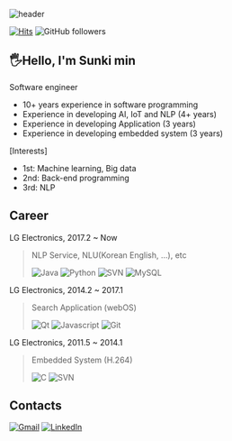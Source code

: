 ![header](https://capsule-render.vercel.app/api?type=waving&color=auto&height=300&section=header&text=THE%20NEXT%20STEP&fontSize=90)

[![Hits](https://hits.seeyoufarm.com/api/count/incr/badge.svg?url=https%3A%2F%2Fgithub.com%2Foksk1111&count_bg=%23A8A8A8&title_bg=%23555555&icon=&icon_color=%23E7E7E7&title=hits&edge_flat=false)](https://hits.seeyoufarm.com)
![GitHub followers](https://img.shields.io/github/followers/oksk1111?color=E7E7E7)

## 🖐Hello, I'm Sunki min

Software engineer
- 10+ years experience in software programming
- Experience in developing AI, IoT and NLP (4+ years)
- Experience in developing Application (3 years)
- Experience in developing embedded system (3 years)

[Interests]
- 1st: Machine learning, Big data
- 2nd: Back-end programming
- 3rd: NLP

## Career
<!---
| Corporate | Period | Main Task | Tech |
| ------ | ------ | ------ | ------ |
| LG Electronics | 2017.2 ~ Now | NLP Service, NLU(Korean English, ...), etc | ![Java](https://img.shields.io/badge/Java-%E2%98%85%E2%98%85%E2%98%85%E2%98%86%E2%98%86-E7E7E7?style=plastic&logo=Java&logoColor=white) ![Python](https://img.shields.io/badge/Python-%E2%98%85%E2%98%85%E2%98%85%E2%98%86%E2%98%86-E7E7E7?style=plastic&logo=Python&logoColor=white) ![SVN](https://img.shields.io/badge/-SVN-676767?style=plastic&logo=Subversion&logoColor=white) ![MySQL](https://img.shields.io/badge/-MySQL-676767?style=plastic&logo=MySQL&logoColor=white) |
| LG Electronics | 2014.2 ~ 2017.1 | Search Application (webOS) | ![Qt](https://img.shields.io/badge/Qt/QML-%E2%98%85%E2%98%85%E2%98%85%E2%98%86%E2%98%86-E7E7E7?style=plastic&logo=Qt&logoColor=white) ![Javascript](https://img.shields.io/badge/Javascript-%E2%98%85%E2%98%85%E2%98%86%E2%98%86%E2%98%86-E7E7E7?style=plastic&logo=Javascript&logoColor=white) ![Git](https://img.shields.io/badge/-Git-676767?style=plastic&logo=Git&logoColor=white) |
| LG Electronics | 2011.5 ~ 2014.1 | Embedded System (H.264) | ![C](https://img.shields.io/badge/C-%E2%98%85%E2%98%85%E2%98%85%E2%98%85%E2%98%86-E7E7E7?style=plastic&logo=C&logoColor=white) ![SVN](https://img.shields.io/badge/-SVN-676767?style=plastic&logo=Subversion&logoColor=white) |
--->
LG Electronics, 2017.2 ~ Now
 
> NLP Service, NLU(Korean English, ...), etc
>  
> ![Java](https://img.shields.io/badge/Java-%E2%98%85%E2%98%85%E2%98%85%E2%98%86%E2%98%86-E7E7E7?style=plastic&logo=Java&logoColor=white) ![Python](https://img.shields.io/badge/Python-%E2%98%85%E2%98%85%E2%98%85%E2%98%86%E2%98%86-E7E7E7?style=plastic&logo=Python&logoColor=white) ![SVN](https://img.shields.io/badge/-SVN-676767?style=plastic&logo=Subversion&logoColor=white) ![MySQL](https://img.shields.io/badge/-MySQL-676767?style=plastic&logo=MySQL&logoColor=white)

LG Electronics, 2014.2 ~ 2017.1
  
>  Search Application (webOS)
>  
>  ![Qt](https://img.shields.io/badge/Qt/QML-%E2%98%85%E2%98%85%E2%98%85%E2%98%86%E2%98%86-E7E7E7?style=plastic&logo=Qt&logoColor=white) ![Javascript](https://img.shields.io/badge/Javascript-%E2%98%85%E2%98%85%E2%98%86%E2%98%86%E2%98%86-E7E7E7?style=plastic&logo=Javascript&logoColor=white) ![Git](https://img.shields.io/badge/-Git-676767?style=plastic&logo=Git&logoColor=white)

LG Electronics, 2011.5 ~ 2014.1

> Embedded System (H.264)
> 
> ![C](https://img.shields.io/badge/C-%E2%98%85%E2%98%85%E2%98%85%E2%98%85%E2%98%86-E7E7E7?style=plastic&logo=C&logoColor=white) ![SVN](https://img.shields.io/badge/-SVN-676767?style=plastic&logo=Subversion&logoColor=white)

## Contacts
[![Gmail](https://img.shields.io/badge/Gmail-d14836?style=flat-square&logo=Gmail&logoColor=white&link=mailto:oksk1111@gmail.com)](mailto:oksk1111@gmail)
[![LinkedIn](https://img.shields.io/badge/LinkedIn-1066c2?style=flat-square&logo=LinkedIn&logoColor=white&link=https://www.linkedin.com/in/sunkimin-009085141/)](https://www.linkedin.com/in/sunkimin-009085141/)


<!---
[Worked with]
1. Tech : Java, Python, Qt/QML, C, Objective-C, HTML5, CSS3, Javascript
2. Framawork/Lib : POS library(Sejong tagset, BASIS, CELI)
3. Server : MySQL, Tomcat
4. Versioning : SVN, Git
5. Environment : Linux, iOS, Windows
6. DevOps : Jira
7. Etc : Jenkins
--->


<!---
oksk1111/oksk1111 is a ✨ special ✨ repository because its `README.md` (this file) appears on your GitHub profile.
You can click the Preview link to take a look at your changes.
--->
